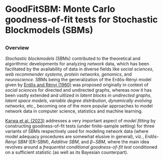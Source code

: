 
<!-- README.md is generated from README.Rmd. Please edit that file -->

# GoodFitSBM: Monte Carlo goodness-of-fit tests for Stochastic Blockmodels (SBMs)

<!-- <img src="man/figures/logo.png" align="right" width="150"/> -->

## <!-- [![CRAN_Status_Badge](https://img.shields.io/cran/v/MatchIt?color=952100)](https://cran.r-project.org/package=lmw) [![CRAN_Downloads_Badge](https://cranlogs.r-pkg.org/badges/MatchIt?color=952100)](https://cran.r-project.org/package=lmw) -->

### Overview

*Stochastic blockmodels* (SBMs) contributed to the theoretical and
algorithmic developments for analyzing *network* data, which has been
facilitated by the availability of data in diverse fields like *social
sciences*, *web recommender systems*, *protein networks*, *genomics*,
and *neuroscience*. SBMs being the generalization of the Erdős-Rényi
model given by [Erdős and Rényi
(1960)](https://doi.org/10.1515/9781400841356.38) was proposed
originally in context of *social sciences* for directed and undirected
graphs, whereas now it has been vastly extended and uitlized in *latent
blocks in undirected graphs*, *latent space models*, *variable degree
distribution*, *dynamically evolving networks*, etc., becoming one of
the more popular approaches to model network data in computer science,
statistics and machine learning.

[Karwa et al. (2023)](https://doi.org/10.1093/jrsssb/qkad084) addresses
a very important aspect of *model fitting* by constructing
goodness-of-fit tests (under finite-sample setting) for three variants
of SBMs respectively used for modeling network data (where model
adequacy procedures are somewhat elusive in general), viz., *Erdős-Rényi
SBM* (ER-SBM), *Additive SBM*, and *$\beta-$SBM*, where the main idea
revolves around a *frequentist conditional goodness-of-fit test*
conditioned on a sufficient statistic (as well as its Bayesian
counterpart).
